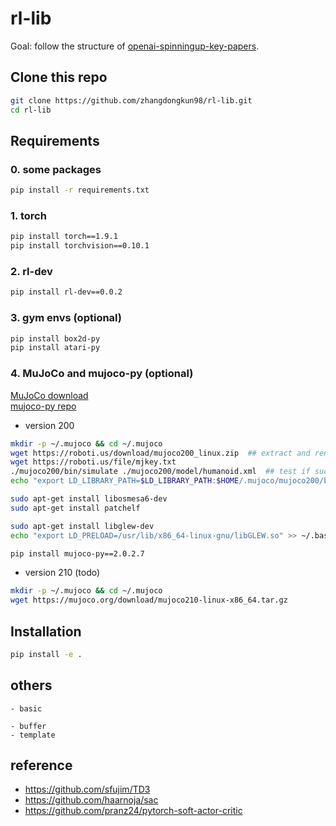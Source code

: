 # rl-lib

Goal: follow the structure of [openai-spinningup-key-papers](https://spinningup.openai.com/en/latest/spinningup/keypapers.html).


## Clone this repo
```bash
git clone https://github.com/zhangdongkun98/rl-lib.git
cd rl-lib
```


## Requirements

### 0. some packages
```bash
pip install -r requirements.txt
```

### 1. torch
```bash
pip install torch==1.9.1
pip install torchvision==0.10.1
```

### 2. rl-dev
```bash
pip install rl-dev==0.0.2
```


### 3. gym envs (optional)
```bash
pip install box2d-py
pip install atari-py
```

### 4. MuJoCo and mujoco-py (optional)

[MuJoCo download](https://mujoco.org/download) <br>
[mujoco-py repo](https://github.com/openai/mujoco-py) <br>

- version 200
```bash
mkdir -p ~/.mujoco && cd ~/.mujoco
wget https://roboti.us/download/mujoco200_linux.zip  ## extract and rename to mujoco200
wget https://roboti.us/file/mjkey.txt
./mujoco200/bin/simulate ./mujoco200/model/humanoid.xml  ## test if success
echo "export LD_LIBRARY_PATH=$LD_LIBRARY_PATH:$HOME/.mujoco/mujoco200/bin" >> ~/.bashrc

sudo apt-get install libosmesa6-dev
sudo apt-get install patchelf

sudo apt-get install libglew-dev
echo "export LD_PRELOAD=/usr/lib/x86_64-linux-gnu/libGLEW.so" >> ~/.bashrc

pip install mujoco-py==2.0.2.7
```

- version 210 (todo)
```bash
mkdir -p ~/.mujoco && cd ~/.mujoco
wget https://mujoco.org/download/mujoco210-linux-x86_64.tar.gz
```



## Installation

```bash
pip install -e .
```




## others
	- basic

    - buffer
    - template



## reference

- https://github.com/sfujim/TD3
- https://github.com/haarnoja/sac
- https://github.com/pranz24/pytorch-soft-actor-critic

